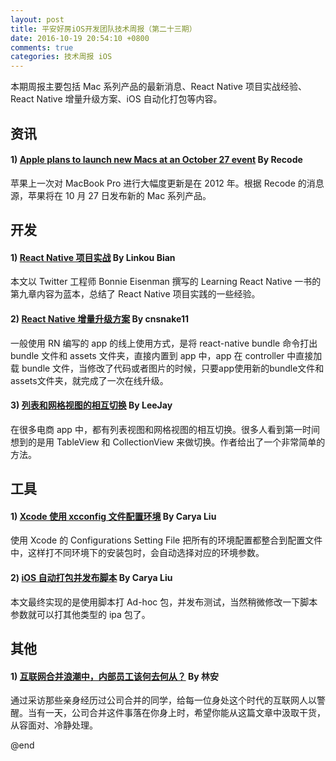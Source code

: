 ```yaml
---
layout: post
title: 平安好房iOS开发团队技术周报（第二十三期）
date: 2016-10-19 20:54:10 +0800
comments: true
categories: 技术周报 iOS
---
```

本期周报主要包括 Mac 系列产品的最新消息、React Native 项目实战经验、React Native 增量升级方案、iOS 自动化打包等内容。

<!--more-->

## 资讯

#### 1) [Apple plans to launch new Macs at an October 27 event](http://www.recode.net/2016/10/18/13323264/apple-new-macs-october-27) By Recode

苹果上一次对 MacBook Pro 进行大幅度更新是在 2012 年。根据 Recode 的消息源，苹果将在 10 月 27 日发布新的 Mac 系列产品。

## 开发

#### 1) [React Native 项目实战](http://balloonsys.com/blog/2016/10/18/rn-put-it-all-together/) By Linkou Bian

本文以 Twitter 工程师 Bonnie Eisenman 撰写的 Learning React Native 一书的第九章内容为蓝本，总结了 React Native 项目实践的一些经验。

#### 2) [React Native 增量升级方案](https://github.com/cnsnake11/blog/blob/master/ReactNative开发指导/ReactNative增量升级方案.md) By cnsnake11

一般使用 RN 编写的 app 的线上使用方式，是将 react-native bundle 命令打出bundle 文件和 assets 文件夹，直接内置到 app 中，app 在 controller 中直接加载 bundle 文件，当修改了代码或者图片的时候，只要app使用新的bundle文件和assets文件夹，就完成了一次在线升级。

#### 3) [列表和网格视图的相互切换](http://www.jianshu.com/p/131de575ef9e) By LeeJay

在很多电商 app 中，都有列表视图和网格视图的相互切换。很多人看到第一时间想到的是用 TableView 和 CollectionView 来做切换。作者给出了一个非常简单的方法。

## 工具

#### 1) [Xcode 使用 xcconfig 文件配置环境](http://liumh.com/2016/05/22/use-xcconfig-config-specific-variable/) By Carya Liu

使用 Xcode 的 Configurations Setting File 把所有的环境配置都整合到配置文件中，这样打不同环境下的安装包时，会自动选择对应的环境参数。

#### 2) [iOS 自动打包并发布脚本](http://liumh.com/2015/11/25/ios-auto-archive-ipa/) By Carya Liu

本文最终实现的是使用脚本打 Ad-hoc 包，并发布测试，当然稍微修改一下脚本参数就可以打其他类型的 ipa 包了。

## 其他

#### 1) [互联网合并浪潮中，内部员工该何去何从？](https://zhuanlan.zhihu.com/p/22672061) By 林安

通过采访那些亲身经历过公司合并的同学，给每一位身处这个时代的互联网人以警醒。当有一天，公司合并这件事落在你身上时，希望你能从这篇文章中汲取干货，从容面对、冷静处理。

@end